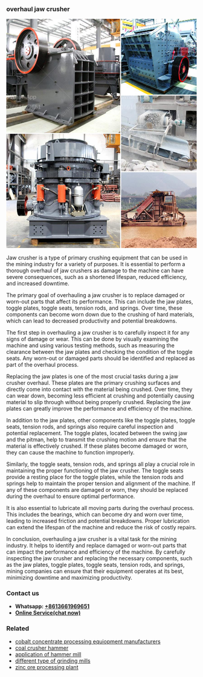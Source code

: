 <h3>overhaul jaw crusher</h3><img src='1706773459.jpg' alt=''><p>Jaw crusher is a type of primary crushing equipment that can be used in the mining industry for a variety of purposes. It is essential to perform a thorough overhaul of jaw crushers as damage to the machine can have severe consequences, such as a shortened lifespan, reduced efficiency, and increased downtime.</p><p>The primary goal of overhauling a jaw crusher is to replace damaged or worn-out parts that affect its performance. This can include the jaw plates, toggle plates, toggle seats, tension rods, and springs. Over time, these components can become worn down due to the crushing of hard materials, which can lead to decreased productivity and potential breakdowns.</p><p>The first step in overhauling a jaw crusher is to carefully inspect it for any signs of damage or wear. This can be done by visually examining the machine and using various testing methods, such as measuring the clearance between the jaw plates and checking the condition of the toggle seats. Any worn-out or damaged parts should be identified and replaced as part of the overhaul process.</p><p>Replacing the jaw plates is one of the most crucial tasks during a jaw crusher overhaul. These plates are the primary crushing surfaces and directly come into contact with the material being crushed. Over time, they can wear down, becoming less efficient at crushing and potentially causing material to slip through without being properly crushed. Replacing the jaw plates can greatly improve the performance and efficiency of the machine.</p><p>In addition to the jaw plates, other components like the toggle plates, toggle seats, tension rods, and springs also require careful inspection and potential replacement. The toggle plates, located between the swing jaw and the pitman, help to transmit the crushing motion and ensure that the material is effectively crushed. If these plates become damaged or worn, they can cause the machine to function improperly.</p><p>Similarly, the toggle seats, tension rods, and springs all play a crucial role in maintaining the proper functioning of the jaw crusher. The toggle seats provide a resting place for the toggle plates, while the tension rods and springs help to maintain the proper tension and alignment of the machine. If any of these components are damaged or worn, they should be replaced during the overhaul to ensure optimal performance.</p><p>It is also essential to lubricate all moving parts during the overhaul process. This includes the bearings, which can become dry and worn over time, leading to increased friction and potential breakdowns. Proper lubrication can extend the lifespan of the machine and reduce the risk of costly repairs.</p><p>In conclusion, overhauling a jaw crusher is a vital task for the mining industry. It helps to identify and replace damaged or worn-out parts that can impact the performance and efficiency of the machine. By carefully inspecting the jaw crusher and replacing the necessary components, such as the jaw plates, toggle plates, toggle seats, tension rods, and springs, mining companies can ensure that their equipment operates at its best, minimizing downtime and maximizing productivity.</p><h3>Contact us</h3><ul><li><strong>Whatsapp:&nbsp;<a href="https://wa.me/8613661969651">+8613661969651</a></strong></li><li><a href="https://swt.shibang-china.com/?git&amp;zhl&amp;overhaul jaw crusher"><strong>Online Service(chat now)</strong></a></li></ul><h3>Related</h3><ul><li><a href='cobalt concentrate processing equiopment manufacturers.md'>cobalt concentrate processing equiopment manufacturers</a></li><li><a href='coal crusher hammer.md'>coal crusher hammer</a></li><li><a href='application of hammer mill.md'>application of hammer mill</a></li><li><a href='different type of grinding mills.md'>different type of grinding mills</a></li><li><a href='zinc ore processing plant.md'>zinc ore processing plant</a></li></ul>